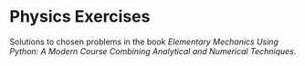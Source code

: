 # Physics Exercises

Solutions to chosen problems in the book <em>Elementary Mechanics Using Python: A Modern Course Combining Analytical and Numerical Techniques</em>.
